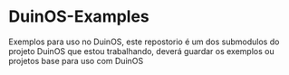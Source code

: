 DuinOS-Examples
===============

Exemplos para uso no DuinOS, este repostorio é um dos submodulos do projeto DuinOS que estou trabalhando, deverá guardar os exemplos ou projetos base para uso com DuinOS